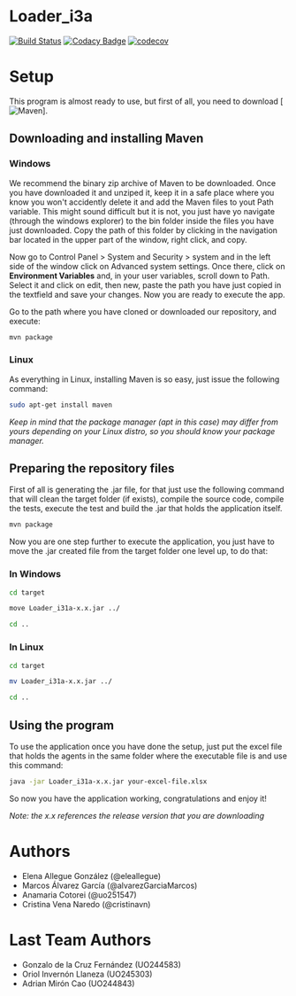 # Loader_i3a

[![Build Status](https://travis-ci.org/Arquisoft/Loader_i3a.svg?branch=master)](https://travis-ci.org/Arquisoft/Loader_i3a)
[![Codacy Badge](https://api.codacy.com/project/badge/Grade/27b04e16c41248d0abad6d5a4ce83911)](https://www.codacy.com/app/jelabra/Loader_i3a?utm_source=github.com&amp;utm_medium=referral&amp;utm_content=Arquisoft/Loader_i3a&amp;utm_campaign=Badge_Grade)
[![codecov](https://codecov.io/gh/Arquisoft/Loader_i3a/branch/master/graph/badge.svg)](https://codecov.io/gh/Arquisoft/Loader_i3a)

# Setup
This program is almost ready to use, but first of all, you need to download [![Maven](https://maven.apache.org/download.cgi)].
## Downloading and installing Maven
### Windows

We recommend the binary zip archive of Maven to be downloaded. Once you have downloaded it and unziped it, keep it in a safe place where you know you won't accidently delete it and add the Maven files to yout Path variable. This might sound difficult but it is not, you just have yo navigate (through the windows explorer) to the bin folder inside the files you have just downloaded. Copy the path of this folder by clicking in the navigation bar located in the upper part of the window, right click, and copy.

Now go to Control Panel > System and Security > system and in the left side of the window click on Advanced system settings. Once there, click on **Environment Variables** and, in your user variables, scroll down to Path. Select it and click on edit, then new, paste the path you have just copied in the textfield and save your changes. Now you are ready to execute the app.

Go to the path where you have cloned or downloaded our repository, and execute:
```sh
mvn package
```

### Linux
As everything in Linux, installing Maven is so easy, just issue the following command:
```sh
sudo apt-get install maven
```
*Keep in mind that the package manager (apt in this case) may differ from yours depending on your Linux distro, so you should know your package manager.*


## Preparing the repository files
First of all is generating the .jar file, for that just use the following command that will clean the target folder (if exists), compile the source code, compile the tests, execute the test and build the .jar that holds the application itself.

```sh
mvn package
```

Now you are one step further to execute the application, you just have to move the .jar created file from the target folder one level up, to do that:


### In Windows
```sh
cd target

move Loader_i31a-x.x.jar ../

cd ..
```


### In Linux
```sh
cd target

mv Loader_i31a-x.x.jar ../

cd ..
```

## Using the program
To use the application once you have done the setup, just put the excel file that holds the agents in the same folder where the executable file is and use this command:
```sh
java -jar Loader_i31a-x.x.jar your-excel-file.xlsx
```
So now you have the application working, congratulations and enjoy it!

*Note: the x.x references the release version that you are downloading*



# Authors

* Elena Allegue González (@eleallegue)
* Marcos Álvarez García (@alvarezGarciaMarcos)
* Anamaria Cotorei (@uo251547)
* Cristina Vena Naredo (@cristinavn)

# Last Team Authors

* Gonzalo de la Cruz Fernández (UO244583)
* Oriol Invernón Llaneza (UO245303)
* Adrian Mirón Cao (UO244843)
